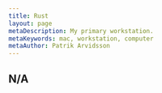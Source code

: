 ```yaml
---
title: Rust
layout: page
metaDescription: My primary workstation.
metaKeywords: mac, workstation, computer
metaAuthor: Patrik Arvidsson
---
```


## N/A
